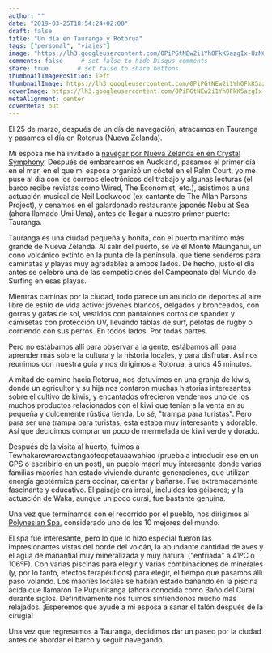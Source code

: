 ```yaml
---
author: ""
date: "2019-03-25T18:54:24+02:00"
draft: false
title: "Un día en Tauranga y Rotorua"
tags: ["personal", "viajes"]
image: "https://lh3.googleusercontent.com/0PiPGtNEw2i1YhOFkK5azgIx-UzN6H7nfmdK_0OcQ975vGCaG8blzkcpW3Ib_0fgGzAsDHU3L205LxAObau4JlkXKzVDUFmueRtvjgNo5-W4aGfjJFeOfvPBHCRKoVsUxCGPrGi-hkE=w2400"
comments: false     # set false to hide Disqus comments
share: true        # set false to share buttons
thumbnailImagePosition: left
thumbnailImage: https://lh3.googleusercontent.com/0PiPGtNEw2i1YhOFkK5azgIx-UzN6H7nfmdK_0OcQ975vGCaG8blzkcpW3Ib_0fgGzAsDHU3L205LxAObau4JlkXKzVDUFmueRtvjgNo5-W4aGfjJFeOfvPBHCRKoVsUxCGPrGi-hkE=w2400
coverImage: https://lh3.googleusercontent.com/0PiPGtNEw2i1YhOFkK5azgIx-UzN6H7nfmdK_0OcQ975vGCaG8blzkcpW3Ib_0fgGzAsDHU3L205LxAObau4JlkXKzVDUFmueRtvjgNo5-W4aGfjJFeOfvPBHCRKoVsUxCGPrGi-hkE=w2400
metaAlignment: center
coverMeta: out
---
```


El 25 de marzo, después de un día de navegación, atracamos en Tauranga y pasamos el día en Rotorua (Nueva Zelanda).

<!--more-->

Mi esposa me ha invitado a [navegar por Nueva Zelanda en en Crystal Symphony](https://www.crystalcruises.com/voyage/details/Auckland-to-Sydney-ocs190323-16). Después de embarcarnos en Auckland, pasamos el primer día en el mar, en el que mi esposa organizó un cóctel en el Palm Court, yo me puse al día con los correos electrónicos del trabajo y algunas lecturas (el barco recibe revistas como Wired, The Economist, etc.), asistimos a una actuación musical de Neil Lockwood (ex cantante de The Allan Parsons Project), y cenamos en el galardonado restaurante japonés Nobu at Sea (ahora llamado Umi Uma), antes de llegar a nuestro primer puerto: Tauranga.

Tauranga es una ciudad pequeña y bonita, con el puerto marítimo más grande de Nueva Zelanda. Al salir del puerto, se ve el Monte Maunganui, un cono volcánico extinto en la punta de la península, que tiene senderos para caminatas y playas muy agradables a ambos lados. De hecho, justo el día antes se celebró una de las competiciones del Campeonato del Mundo de Surfing en esas playas.

Mientras caminas por la ciudad, todo parece un anuncio de deportes al aire libre de estilo de vida activo: jóvenes blancos, delgados y bronceados, con gorras y gafas de sol, vestidos con pantalones cortos de spandex y camisetas con protección UV, llevando tablas de surf, pelotas de rugby o corriendo con sus perros. En todos lados. Por todas partes.

Pero no estábamos allí para observar a la gente, estábamos allí para aprender más sobre la cultura y la historia locales, y para disfrutar. Así nos reunimos con nuestra guía y nos dirigimos a Rotorua, a unos 45 minutos.

A mitad de camino hacia Rotorua, nos detuvimos en una granja de kiwis, donde un agricultor y su hija nos contaron muchas historias interesantes sobre el cultivo de kiwis, y encantados ofrecieron vendernos uno de los muchos productos relacionados con el kiwi que tenían a la venta en su pequeña y dulcemente rústica tienda. Lo sé, "trampa para turistas". Pero para ser una trampa para turistas, esta estaba muy interesante y adorable. Así que decidimos comprar un poco de mermelada de kiwi verde y dorado.

Después de la visita al huerto, fuimos a Tewhakarewarewatangaoteopetauaawahiao (prueba a introducir eso en un GPS o escribirlo en un post), un pueblo maorí muy interesante donde varias familias maoríes han estado viviendo durante generaciones, que utilizan energía geotérmica para cocinar, calentar y bañarse. Fue extremadamente fascinante y educativo. El paisaje era irreal, incluidos los géiseres; y la actuación de Waka, aunque un poco cursi, fue bastante genuina.

Una vez que terminamos con el recorrido por el pueblo, nos dirigimos al [Polynesian Spa](https://www.polynesianspa.co.nz), considerado uno de los 10 mejores del mundo.

El spa fue interesante, pero lo que lo hizo especial fueron las impresionantes vistas del borde del volcán, la abundante cantidad de aves y el agua de manantial muy mineralizada y muy natural ("enfriada" a 41ºC o 106ºF). Con varias piscinas para elegir y varias combinaciones de minerales (y, por lo tanto, efectos terapéuticos) para elegir, el tiempo que pasamos allí pasó volando. Los maoríes locales se habían estado bañando en la piscina ácida que llamaron Te Pupunitanga (ahora conocida como Baño del Cura) durante siglos. Definitivamente nos fuimos sintiéndonos mucho más relajados. ¡Esperemos que ayude a mi esposa a sanar el talón después de la cirugía!

Una vez que regresamos a Tauranga, decidimos dar un paseo por la ciudad antes de abordar el barco y seguir navegando.

<script src="https://cdn.jsdelivr.net/npm/publicalbum@latest/dist/pa-embed-player.min.js" async></script>
<div class="pa-embed-player" style="width:100%; height:480px; display:none;"
  data-link="https://photos.app.goo.gl/hUdb3RwKoYvANmHN8"
  data-title="154 new photos by Jorge Cortell">
  <img data-src="https://lh3.googleusercontent.com/WD6AwnKxjq90myAxV4J2tvQkTSsO5bL0QCc9IAhVAJUz6mkiE_s5dQocYRMUM55w6NhZ5kMpH8SRQebkhbYKRkcsQVdhEg-KAM-l6ifRI3LI4PPpNba8DcU24Gf3pD7OqPsEYljHZnE=w1920-h1080" src="" alt="" />
  <img data-src="https://lh3.googleusercontent.com/dvY6lRe_LLDNlpEGN1UwLBZXkDQgg_B4QwVmDz0RUNcS4xRlHGj71LOO43MF8I56FmZTdELhvYQglxH9uyUcbN9NpoYaACAsu1w_-rKUVUX90ErlttyBY6TBTF_cLRyaIEzMsTtTBCM=w1920-h1080" src="" alt="" />
  <img data-src="https://lh3.googleusercontent.com/xWuOEVIsKuCxdf6p5YxUsPaatwAaCrlociyfa4OocHOtVw_6akvVdtvdFSpkigRpyNFqdEApujrmfEL4fkWjgwDHLlZuXk2Ca34X1gPwSo-CdnlknRD85NS2e8Z2mScYVFi1jMI_Azk=w1920-h1080" src="" alt="" />
  <img data-src="https://lh3.googleusercontent.com/f2QysnXeRYpXJ9rN-pcSLMfBpj0Cbrosvb_pRkXNc-VX6tD_KRMWvC9F0UKrlWtqty4vct702yPWG6mYeICRuFn4K8qRNSWFAE-Y_d__60suGgX_8adlCuN5qyf1VjGcFmakBuJbYsI=w1920-h1080" src="" alt="" />
  <img data-src="https://lh3.googleusercontent.com/834ONmhjZFORdICkiCEBn5HtvkRv5liMLMPDxu6y-7ivvFXUicYMQxTdE2zMP8bvL-m8Se-zdT5dzVnV2CbAizUpgoo1SPnsO-b44eMPIFDhPtD2But_BIit7kibca1dpr9zaOIrfms=w1920-h1080" src="" alt="" />
  <img data-src="https://lh3.googleusercontent.com/JmvJsgmW_4H8b6cF4dgscidgn7O2lj3pOt12cmwqSNMNdc-fhRLpcJjrjXyuD4OZSDAPRX3-FtJyCfE_VjvUtKQ7xM55tf7bvdnhKzPqozAM4MQmwy7x-7tWnYW7zn8_-Dhhj97Fl-8=w1920-h1080" src="" alt="" />
  <img data-src="https://lh3.googleusercontent.com/FRCucPD_HR97kVepx9tHbOmPeg29haZJT8HDgWLAlXyNW52_aKqy60Ywz9WDMwsLvcX4LKJ9p3TdC8_ztjXT1otVMyG1thts0kQHdyPiHlN5GcEWadX9VEsOo1gq-G-uNHwpAYaDbKc=w1920-h1080" src="" alt="" />
  <img data-src="https://lh3.googleusercontent.com/_WueE5y2rKyIj1nawNrFt3NjbJ5HZZ_3NBVX7LmY2B2fi_maOePzgKPstcvsfhqmmcur46UFec_p4eoAgvPw0IdXe4O3H3axSZJIkeE6ShEwpxqbIev3idRpp5qvnjJNthyf2KxvK3o=w1920-h1080" src="" alt="" />
  <img data-src="https://lh3.googleusercontent.com/boQTAa9Sbe6acHpUpOsmzUFd5tpKQUUOJNVIs50RNJjpF95FSQ2iPrUBUBSHFp1R7FiD8lLj4Lhz4WaVij7wd1d2s6_y9STAP5WRcMjL9VGHybTmVIcwfossY61oQexC69Rb4WZgXxQ=w1920-h1080" src="" alt="" />
  <img data-src="https://lh3.googleusercontent.com/Ly5rv1RF9HNRH_ni2F7xLsv70dUEAkZUnmKmtq2-xEMGXIjZ7VOyG0IrlUZBWIjCleAMfdKAJnL5kWz3ItziVyroMut0OV-8g1oska82MV0gFZb6sm2bOA_aCQ8K_BHFb4msBd7rXl8=w1920-h1080" src="" alt="" />
  <img data-src="https://lh3.googleusercontent.com/QqdYiyr-2hb2S8vFSikGjJS4CSmgyHnO_34kZ997KLZWb7IIxbBycHdvxPjyEMg9exxSexbuqQV9NJ0aEQLoxtzjlF2X6u3e6keZIKnAJKEY9byFWQnxzXNa_U-3EuMWVfOkhsGxzXw=w1920-h1080" src="" alt="" />
  <img data-src="https://lh3.googleusercontent.com/2dBJJwj98TT45mgbBlCuyrmtbz8QE8YM_CmVO7Q0uoGkq4YR4Dja6r9O-yNKhY4DbZ2csFpgg5nuk11hLhpm8PFE8HYK4tGok6ZYr9JQh8iZvw_YzGXYTJutUf-Fm60rK6ZrNagIoFY=w1920-h1080" src="" alt="" />
  <img data-src="https://lh3.googleusercontent.com/fJUnD4zwE-XIrKoIxR1M9-OQoVcMipAaHduewvyxTxQZES9nvspjEnbjuYvwjBe_UEemgFv5Wtn6soS04yre3aJuzxZ4eEYg9xKkUV5HEoWgCKL5oIVsEuqBmbfRwZWLEUe7dD2KHcY=w1920-h1080" src="" alt="" />
  <img data-src="https://lh3.googleusercontent.com/alheHOGVNCBTpd1uhDAcYkUprj-0ZpjFqJsnvQGBUtqzz0POa-ZFMVQozy51uyXzF4JKPOnw8nzDdOWjFBTUPshAMZZapstQEiE9qJ6dw3C0rrScjnzuoDCFIAtzBB4q4kr7taXbtqQ=w1920-h1080" src="" alt="" />
  <img data-src="https://lh3.googleusercontent.com/q9lWHHwkzTmpdQ6TzAtKMVYEncxUvPAVD5DTfQeakqazaENHsO-6gt6uzSdHlFDp7cOJIg15xG2Xnsl_YMoHiF_bFJ9karLzIqpK5xK_xUVt9ccheAKd6XcSAOVgwPCFH9eFxjazLss=w1920-h1080" src="" alt="" />
  <img data-src="https://lh3.googleusercontent.com/kCW-OO_7NFSXhCUfFNWO3Cadzy0a4WCMNS4KZFf_5j4ikw83GQCRH1TEy3JZMggxtEj8oFc2ya--gQxFv91QIlalHjDbnoX1AMJ-ZP0mr0ICZSaaXbX7yA0im9SHJ6ZCeONEYL0ZRmo=w1920-h1080" src="" alt="" />
  <img data-src="https://lh3.googleusercontent.com/8K1ftsIZwzuW3BB86nwo6Mewu3gKx8Hqh4jonJSmwJ3j7SZl3exlBIGEqbgHf4UIB6ukQv2NlIJ13C2aRNGOYezUt0Yu5mBNdJLAobQmsNPiaxEt05lwHoKmis_pA-V6T3fjJ7G9zgY=w1920-h1080" src="" alt="" />
  <img data-src="https://lh3.googleusercontent.com/ZK2iozExkjXzNOTbELf6Zhw514ahbNsI9JVLhvoucin1fcfymIuKDRRzmviDwect96yJSFZvNFfLei25_vSTWY8RZ1V4AqdwFnH74Qoo-PxtM1Ul3g77qtw4KGn3m6hC0wsNNScNQOs=w1920-h1080" src="" alt="" />
  <img data-src="https://lh3.googleusercontent.com/mcylbby2ua4AjTCvBTGJ-p_3iuP-WWTMVWulzUMmW8JWUlc5S1GhwZH74sdF1066DPlk2Xi67DI0LyZKbxq0Tb2SD9Xxv9Px20JsiibqKIOAGHI9RDQbxsOR2WRirT99R-eEPEoELe0=w1920-h1080" src="" alt="" />
  <img data-src="https://lh3.googleusercontent.com/KHITYvgjQp6pEBdj8Kfu0Pkm-DoEnaAxqvYlL7Izgz-4aNS65LZ4j24cFSrYmn5urfcx1lQG474nTcrmcp2P0qU83rn3x-kIkXDmYIunJVmHs4mGo3tby3T2gZQyIUyVngS96ouApIE=w1920-h1080" src="" alt="" />
  <img data-src="https://lh3.googleusercontent.com/Js6kZwoubASpLiVRu2yayJFc6pO2ehF8GPqYFhCsv1bSi5O0szPaJfa7KLh-qPnRMG02v1Mj7O4dWAR6gxG3lG6mSn2RI4QaWJ7HaeBHqtLCIpFyPoXZvMTmTZpBhLSwbd1sVwcQGXo=w1920-h1080" src="" alt="" />
  <img data-src="https://lh3.googleusercontent.com/r6ypWjaElWxXu9j9lWqPNz0uRsyQl3L83o4H4OeN6lmnWSWcnXTpObVE0gfyT_23dAKqPvQYmUeYOzJDdtL5o8J-6HkO0L_1fPOOSYv0GR69teFqGJc7DnPgQBHyP9SfukSUOpk-f74=w1920-h1080" src="" alt="" />
  <img data-src="https://lh3.googleusercontent.com/Y_581iysN7IUuvq8umMGKuEp75tqFZU5Sk59q-eNa-jlzPN1hRHQsV-KWMM8MNlxk8fyD0rXRDE4TxvKqknhxCYiRbfWxAXt55wD2HfDWcuqi2dNdRgkhudQZeFHpNK6wqQW0gTCAuA=w1920-h1080" src="" alt="" />
  <img data-src="https://lh3.googleusercontent.com/GZlc5gb41EIlaXT662_pHhsKu1FWCg1vRKb4HU2G7IPlSG2dh9Xyw7hRvcEJwPXOuPTrutvpigh00WX6DUl-lDvYw9xJg2R2hgQyLb_IGs_htUiQ7dTAc30vd9y2TkK5scIpKhvXxWs=w1920-h1080" src="" alt="" />
  <img data-src="https://lh3.googleusercontent.com/TbmfDrsy0HodUS6qCFqySp9IB9TnPd_bN8i7SGHVhnfY4f33PXNh63rYthx6gr7IOWCtR96qr4aJzHFDcR1mWKe7EU_4Pj2Vc-k3SzBy38KJWaRnvUa6qBJjfbn5v6nkFWudyEakt5U=w1920-h1080" src="" alt="" />
  <img data-src="https://lh3.googleusercontent.com/N70qVt_h6gyIgBO8uIYu7RfzfNCJDgl1A0xh1FNPvP4ApGC6-vCyK3j5ctbaqiqIA4N5wRS-q7WYJFBKiHIynoGI5mBM48VQ4xNGzqumnRuZjDW3yTFMR5LrHplw1baUULnm89rXSVs=w1920-h1080" src="" alt="" />
  <img data-src="https://lh3.googleusercontent.com/N5-su-6zyUsUrMKXJ9FHw0Eaosiz7vxPUcKzi4zWUNSZVBVPPeyLZjn4b55hrbyiKYRH0ecdKwQ4bzrFlv2_uJ6ho_CIIcAFOsFPPFLLDK2JHRcUJYDBmvaeh78z01wJ89xKceTb5WM=w1920-h1080" src="" alt="" />
  <img data-src="https://lh3.googleusercontent.com/iohkfOOLhSyvKMcc0sd1ErEgPs1-5RC0AJ2QN4CyW9esdkGaphSOQzP9E7Td2zVAI2USMEQm1GYsehEGXUX1QCmOHdCZ0uNxLYJvsdD6vbXPeja32kZ0QbaPLfntmbISGjatL6n9EyU=w1920-h1080" src="" alt="" />
  <img data-src="https://lh3.googleusercontent.com/0Hqb-9Eq7PTGhXPzZ8KXAn9pUQzOMoQvuV8R-THDAV4GcjVzJwqVFogksrR3G9ctN6J0glMAiGi24-GncJi4s6jr_LNxYuggJM5zDCN-0sNf17lZL6TzTFdNySeTVeaoMjFpYOko60Y=w1920-h1080" src="" alt="" />
  <img data-src="https://lh3.googleusercontent.com/B3j7qxPOfw-rQFTyAi8P1-5l9oUBCkdSPCaQLuOSEnlK4XbGDk7eDxtFrzJTM6BMhxboj2zPr2_AubHqz0_dBvyVNoOPNaJ48TrCy9FLSiqCarzV2d-xZkOuegNEMldGhGbcq7FtIHg=w1920-h1080" src="" alt="" />
  <img data-src="https://lh3.googleusercontent.com/HJFfKrkV-LW2eA_bnuKnNKB0hJDh1JHjmbu8tWIBWjh7SLwx9dGbcaXNwORtWY2T9RIOknrxs-G32iWUbxpW7DpkFTAV81E74R7vj4gMywD9KBG1Ao_I8f_mxHVdSS8pEJ_81uWRJ1Y=w1920-h1080" src="" alt="" />
  <img data-src="https://lh3.googleusercontent.com/_btb0h5Is7h6AyBrHC9EyPn7rVATT0EHTzALEIoxoFQBPPcOGfaZz4H9EsbvSNV-C0MEyBNIqxYHGxtoTCg7lMJETRQK2iqwiIsLJ5PL5NVdpGLe0yqLUZ4zVpjBsyFyu9SS9EskyL8=w1920-h1080" src="" alt="" />
  <img data-src="https://lh3.googleusercontent.com/zBvJ45EVjgOGfcUxMt5dxQVRFFENLhSKxJ3GQqtowU37DCEsjVTZ8Ha6fkRDKnDtLyPgye6zVMog2OmNdLKBTcAvqJM2Se4_QirmxwZBAnLL-2tJgjTl5bfrv0D8MQ5OZ9krUFLgBr4=w1920-h1080" src="" alt="" />
  <img data-src="https://lh3.googleusercontent.com/KOo0Yv84WBkKf_imV3Gr7a5PVR3PSZdhfE4kA3PvKdGnP7C3-bZ1hQHyI9gGihlVRRoL8XEb03xCi0QN4ah5Sisskczy5Dk0N732OXm1r2dDVIoEafKfEbeBMsK_6LRCpOWAfGmpQlI=w1920-h1080" src="" alt="" />
  <img data-src="https://lh3.googleusercontent.com/wh1THlQ9UL2_hYk7fN2H4QQUHHhxrEa_HLkHqasEU8Sg_96p9oarUwbBF3ZwSth7H18MzC88FCF-_eRxjDVlBkhLxlcufeXTRUJkyPaGM72DTazaEvBs7E2HfMUMnpTibkDkDmcabws=w1920-h1080" src="" alt="" />
  <img data-src="https://lh3.googleusercontent.com/eHlxhm4MLyVLDoYprFeRDofd4bu1pZp35b4-aYrJxwTfndmmfGrG9jn0Wf2--mLQA-dSHo_Cl7gmDMIYUUUnDtXXOiPR3xDjXZovVh7CqtCdajKXDYCCN9ceTEYBIhS4PqwI34VSt8w=w1920-h1080" src="" alt="" />
  <img data-src="https://lh3.googleusercontent.com/wvgfh7IJ9JUHuxlMvlbyN-fnx05IylYRc6dpk-OBhNtDjTS3UNkm0RM_hogTfWLjeXk4sNKHTFDAiVT1wnHsr-yQIziA2CJhg0GiUhtEEGSPho8Dd_j2Le5FSmlErkQdkfgRPvP8AGU=w1920-h1080" src="" alt="" />
  <img data-src="https://lh3.googleusercontent.com/SMxBo0xxhUxtf_H-vKQUV4lth6BGwLW3KW08bjw39ADIksIvBZp3V8Ki1Jrni_Nk6D2ayMUChBijPwc70VpCSJJ1Hd4oKP8P34JyezuZaj7Vl6GXUZgQkmUIVCIu2OMI9cAx5C-AFL8=w1920-h1080" src="" alt="" />
  <img data-src="https://lh3.googleusercontent.com/pT8dEVj__553cvfm7b1RFa_CzgQfdgBdunAvZu1oPCYqDYt5GxVBIkmiH9XPxjWN-Nf7zVQVeRWkCgAtaQU5B_CtdzOo00vfPOQcAnelPTTQtZY2-sL0AaA-gBWehfOe6cqU8OL6Zcc=w1920-h1080" src="" alt="" />
  <img data-src="https://lh3.googleusercontent.com/bL_nXhs2v6jWx5d7mMGSy9VOHoT4t9xk-YikO3_sPoyrZ8qH8p9uBjm2FxdsBUp_HR_6do18mYsdPC-psH_WTEly7agubbNRUkdtejaTND5IslW-5Qrsm2k6H3krre4t76XMDBLbDGs=w1920-h1080" src="" alt="" />
  <img data-src="https://lh3.googleusercontent.com/hmqWFXYipzKLhrYYNRNOk-vjhTKbG0GSQ-ZhWGyJv6xMi5KeR7JwFAfogxZl4Wz0-OzrgIIITuLBkIeflk4lzcpuVQsa8GoN1V5aex6n2u4WDawFQN5ka91SScgeY7EOTIwCCpZeQwo=w1920-h1080" src="" alt="" />
  <img data-src="https://lh3.googleusercontent.com/IQtFHgl9FQISF3HxU2h73r12efKJEj-n0SQfEHLX10SinFhpJqX2iiqUrxNSY_QDe_o0MvB4CZutjPXrldX--FxX5buAQOU68VvSPrHrByxZ7lEKKfRpWO_vVFBjYKi6XkuEdIx5Po0=w1920-h1080" src="" alt="" />
  <img data-src="https://lh3.googleusercontent.com/yZjiBktNFvhiJ_JGhsqzTuTQEnovgKhH9PxPBRgCwSkjHSbM2w-iDsHjS8X2_QPx7K9YvpE1J5ggp_NRo18puDMPMgof_vKIEPJdU3ZjKxakoLdfkYq3p0ZPuy01rA8t5r-zykVUHbQ=w1920-h1080" src="" alt="" />
  <img data-src="https://lh3.googleusercontent.com/LedC47r4sqxHrdgYAEwi1IP2WhRq2nSeR9sdxAj9NXZGlVQRqfroNM_MlvES11N7LyxjLVE4VhNnKlHrLWqXsko2nWpNwP75Y-8pAu-pqbALijKX4_6AiG88P-VVQhcD9jx4F6CgoAY=w1920-h1080" src="" alt="" />
  <img data-src="https://lh3.googleusercontent.com/6tBH4-Rkum6KXefdlFLAGO4xiUxN_m4XMb2bH4pZKzFybpE75KM2HQc_eA4N0rckaCdyAOOte95FP-PjFHL1ceqRIcCk-JPtU9zI5rSu-vROsCv4ECEAy2-fjaaa2EzaP57ihnkOJkI=w1920-h1080" src="" alt="" />
  <img data-src="https://lh3.googleusercontent.com/XH9qJyIuFccZpggYPcYAqr_VHCbFVhfB7K1fDE-INy-xhDaNObHGmqe1Oy3p3Hgl8qJRpZ7jfSNYYQNk1uNf5-COs6mqQbBoOtucj2xlgOa4Dm09qPlvUOGj179HYSt5OBcBIdhY8PQ=w1920-h1080" src="" alt="" />
  <img data-src="https://lh3.googleusercontent.com/NylRACz38zQNI_t3pHmStGaazEyCR0ehbqrA8H0irOn5FmkITx07IwQsr87JRl3qNZslk92Yg7OYRx1_xxfVsP_ynnMXs5rBFXD3Xn4wLmxX2Q29rEojObLrmiGLelYyrfQfGakdIoI=w1920-h1080" src="" alt="" />
  <img data-src="https://lh3.googleusercontent.com/AYe_YOhVjneJoUdt2kWKgpBZ6rELW8S6u29Q7yvbeFy-vMGt-Tva_TN3tqY11wpNu50q_wIPJREaXbsX1FLLCYT7bv8q2tyHScHHHW_xOZPU4eb4NW0jVozl8IXvEBuwKkhem2FdM4k=w1920-h1080" src="" alt="" />
  <img data-src="https://lh3.googleusercontent.com/NyHPEf4MyJE34Fl6Dr_v8e2qMu6lvhASg55e8xliJ8qGfoAUY6dKdljTQb9ST8faUWTwsw0WOSIfxO0-YEHcnxhs-hMalqOJYheDa5GtK8mVnoo4PhSQ1W63cbnHAIUMb0vB1VPTGOY=w1920-h1080" src="" alt="" />
  <img data-src="https://lh3.googleusercontent.com/1e1HpQVisnzM_0CubTwW_FYVUFV5j7h_Z9R_G4IIDf7VFm94yLl0vE3anr0KTfIs2PVKW0FIeqYyIigryQrqUll35R78mZKI_BEJ3rzMK2QCWxCGpLXHQOflRjsUiksU2f7MMfu9PZs=w1920-h1080" src="" alt="" />
  <img data-src="https://lh3.googleusercontent.com/a-ORw7lI2ilbg-ws_6AReQ71pGNHuKbxlUHBbrOKuToxkYOS-fBP6l7kBiEBjmK2TyGV97ol5MqBWKRD_lGiTTyTUYPjTOtB1saaF3BVTwQPZaNW64mPOCTPccWethXZ2qbYW-eUW8E=w1920-h1080" src="" alt="" />
  <img data-src="https://lh3.googleusercontent.com/D9E4MBQ-pbcKAI6HGRqE0IA61WM5Wxupi-xR4IOnzfdshY5v9fHXAi-0NxNTGi2S7L_sL1ayuVBkSC8kvHpXL9-wJAwP68UbR6yLwwFpxtwuPwRpVdqKkWuncA6mVKAM88ssuUmFpto=w1920-h1080" src="" alt="" />
  <img data-src="https://lh3.googleusercontent.com/Q52GMrtz0ostEnpnEkxebsSXzB4ybb1Ynm5S4YA6r2KJyW6D7Nkdo04uuw3l8ufVyVXaDJQpaX6z_zX7hClfinxcu1rXK8XYToACVfyWNiTy9QhkLxhs2RhKxAYSCK9iquEasuXsqUg=w1920-h1080" src="" alt="" />
  <img data-src="https://lh3.googleusercontent.com/s84mEOko8XgMKKj8JMV-5jUwAaJPuFSnvzlIvQ6XZJumGh0JivBFnumk0zBDApl8EDE70ZN54YmbvhJnl0D8PyFUTx6UhTuLwZruy9FUBKd_XE1Kyx19dTphjlprmyVpztFHw8IiTcQ=w1920-h1080" src="" alt="" />
  <img data-src="https://lh3.googleusercontent.com/kEvgVx3QKEXKnEZ3MkhvbWe8b7j1BJdK8SzTp9bZCF9ZfgxOhLuiPaRzPne0PzvnpCl9vl6XBYl2OCx7jRzLn2gxx1u4f8ifhzr1f4EY5iwE7LSI7HnleHwmmEnnR15hXsA3PqMdTaw=w1920-h1080" src="" alt="" />
  <img data-src="https://lh3.googleusercontent.com/9mMqIy_ljNkHup7QUQlqJSQxJgFcendHz0IQjkNGmYuDvpzsPfEJTuaMmYkTbYptM9wq1S2btAE5u3WGletXiPX7W_J-fToKVMRuhlq8ZHqNMLA0Yz_k7f7J0LbQazHoNE7cZ9V00y0=w1920-h1080" src="" alt="" />
  <img data-src="https://lh3.googleusercontent.com/NszSm6rKm4rJ5fZtPgmpiiqYAbu3DylYAB-c8fhFWYOliq-Dq31AQJbXQZU12wsLxpRAi8vQzwSSC6SFVvkGq-W1rpPx3A-muCStTnOUQ9GVT2aVo1cSxO21tfu9Lfk0-67YT5ax4x8=w1920-h1080" src="" alt="" />
  <img data-src="https://lh3.googleusercontent.com/sH0ryxGbJpNNAdqB908ZLFg_ycEoY7SRUOPoh3ab_nnfhTBAHqXn4vheTWDk5PXnBN-4QZ2Y8KpQ7o-rJe276KovoUJ5sqPqczk0BV0CX8at2dbYwKnDNsB8R4POvmxB_KdHEG_qVvc=w1920-h1080" src="" alt="" />
  <img data-src="https://lh3.googleusercontent.com/IlGbXXSEvtYFh6YeMZ5pCcq3kbBZNHi8LcHwv6r32AX7jp-qLSIy9HgKln9ntvfpPGhg6-hRhsn8io_v6zsLkbotfIxoBvygg_JYcEEoLTswresJ9GyzYcXHUa3qhJNYJoglbm2-vL4=w1920-h1080" src="" alt="" />
  <img data-src="https://lh3.googleusercontent.com/vIky2CQ20NN52QFRrr_L7kHe4o-pDC6hQnIA1qXLp8k9VNgMZP3J6jWiA-SblG-7O3u4_ar1NW3R0gErgrbP7Rb0seKPw-AHw0SIqwNcy5b6JdT6lBcO8okDk6-ZLjenIy6yvmPXQlQ=w1920-h1080" src="" alt="" />
  <img data-src="https://lh3.googleusercontent.com/ZHqULGcGbTtUtoQfZ8jSnbTvespK0PX_9pW9twzGsZPPNFTNdpmuKnvOdtuIKV4VJn00CXlyQ8XUXWg8-teK0IzSq7QK2eb9-nM1sJjMGpvROQMN7UCAj8IgCanrQ1ePM8lb0lYviYU=w1920-h1080" src="" alt="" />
  <img data-src="https://lh3.googleusercontent.com/DRIquzjio0fmgX9rCBf05P7cIMRbAZFA6dT-GA0scXcbZHr2cLWHslOwpILNM4StyPofs3igPRWGf5SzvtoZJPYloEgN3QEWSITorIB0WjPw28GxM7Mjt9IH2ScsSXmjqRZKytFs8WY=w1920-h1080" src="" alt="" />
  <img data-src="https://lh3.googleusercontent.com/xteo2VA94X3DFq-tqiFEV8bUTLNR5Vxzw5grzUmQKGphjsNki5DhV3xR1eo-SRWAcrYWjv6Pe8Vu6J6D19uMnTYxNuHQye2H0XpQv8xH2yeWsvu28MzwbIz1dYMkwnk6jJ67lysp20s=w1920-h1080" src="" alt="" />
  <img data-src="https://lh3.googleusercontent.com/LMbNKvHAxLqeSvjz6-TL3mCVHlDdiu_XM64LdIeWLO9R68Le0sjJzWeIl5wukF9KuJvwny5hitHSFfJQq-srfDFdLUGlJAzmZBHWWE8zHSFW4nj4U1lwas6HGRBYu-pNdTzpxNMDThg=w1920-h1080" src="" alt="" />
  <img data-src="https://lh3.googleusercontent.com/bDdy1uc7w3TnT_t2508QzOdda4uLJITydUHDlK6s4RpnytkdS4Vr4H0G7kqZoxzzJBtJEHOT3Hee4fRwYGM_CAlH5DI0-Y9vAp-FwMkNQHzZHTDoQNpzZxRwwb0ai0oW5tLobJcfUHE=w1920-h1080" src="" alt="" />
  <img data-src="https://lh3.googleusercontent.com/kMNwyrpe_wWtBITfEtx24KxY-cuTBqfQ0Y_WknxUvZ7ioBUHK6a7h9zEhuEy-NA079-67qlk1bpUl7pPT9TjFesC8dhnyPqPK9WjPapOkSm93u6xX4m2r58Vr3CTKCq7zpC64s7YQBw=w1920-h1080" src="" alt="" />
  <img data-src="https://lh3.googleusercontent.com/MSC8kFg99dURa1CTMQGdbsY6gWk5UTXfHeEy4OrVaHGCQNmrKyVuWYUMsnp9_sHnLRppSLuSEKn3cKhCDIjGDedp9Cw4XD3qJbV6px8m_3QwKbp7hSabP9R6V1e1O-47OwjGfm5_gWs=w1920-h1080" src="" alt="" />
  <img data-src="https://lh3.googleusercontent.com/zuKHwBiX6N27y5GsZk1bPo9b4aab5k9f_4sMasui43DwHs_8S1s-sCzY9Dq1LGKWtiNCKcGzqp5i9YN1IxLWslfG_mWPjZG8JEVldYgJCVLchxj1BaJpiPi2MMMs7whHylP6ZmPXQm8=w1920-h1080" src="" alt="" />
  <img data-src="https://lh3.googleusercontent.com/vhiornKQCNlBa2uEBx5FaQcJAU5UlzrjnvAcpGPk49JlQGRmHuP2XRKZoDL1lNmlQ_JuuCIu4tQ2rpFAEJaSTrf8R3zrT-cF1NGJb5g3MHXLdWRiT1VWgrVDAoQmBdWJJT2pfdmLHJM=w1920-h1080" src="" alt="" />
  <img data-src="https://lh3.googleusercontent.com/XoWIpTFRmGsdFy5dCi2u0hEh1kEhAh0tGQ36jzuVYTw6GgBnsAeKHrF86ouOruKqRvqt8zNo2Qk1mNDMGYQuVaplQWXf5qf9QuiWTTAhOnZAk8CeCJP1t8CoPjhT1tYh9AllE4XioyU=w1920-h1080" src="" alt="" />
  <img data-src="https://lh3.googleusercontent.com/TlzgLY_T79rUUszCH9Z06X6prncLOe7LJXsCPwXwX8tyzD3M1lPRWnkXgovUpQlUJzXaEnKvN8yvUcMQPINMXiuRKVtgxDh1T1q2qm7izPSF2HuXhcV7asvx1OgThnj_dIKEcibnStM=w1920-h1080" src="" alt="" />
  <img data-src="https://lh3.googleusercontent.com/xq9HkoPMNVN9iCVFHfPsZZOr7JFVztH0m1nOg2b3_GfDjg6i8Q2ObPbjsWxij-A8PqAKzogdAfVQoM2XyCPCdFSiCjTDMwF86_R4eoiwCPj7jYn0UWkBUJmJv3nkhurnTWmyc7tOhzA=w1920-h1080" src="" alt="" />
  <img data-src="https://lh3.googleusercontent.com/P_AEE1cDPpOsD59EvlysP_TIYXAxd8fPD9dWKMMeAfu5b5oraXsyh35EQT8JmFh7ARG_w25as9cwxYXGUaY2hYCwbHFYbEcCkEDfHWSc86lp5huX_MmO-LucQYfS0Xs1AafnNWhZTjo=w1920-h1080" src="" alt="" />
  <img data-src="https://lh3.googleusercontent.com/0k5yCIir16BceLT-K1v2B8tHIZmH3GQ4qzb3vcmpRFlrHcHLre2V4eNPJlCdhA14-QgQSEoXz7i8A_kdbVzaXRvAsTyUT1DZzpvcRLnVB_o0Tx-91mSIT1iCNDepQwqQTBn9B5W_yhU=w1920-h1080" src="" alt="" />
  <img data-src="https://lh3.googleusercontent.com/piN5SGjIPZYMTR2G1UAXKBqyWEokHEOFPiyHnnVpmoFHVmWhWgvZlnFiJA2LGYNLVKHpg888a-YcafPL4oC-HXV3Jc7YIcxFvFt2j2CRzJXIiFAIF7S6TqWAawfCMCN1RsPZfTW1cL4=w1920-h1080" src="" alt="" />
  <img data-src="https://lh3.googleusercontent.com/76YE6eyo9euBS-IO_a3TXs_oWX2TVvwBigmjOuU1r4BPm0nR0wL6fVVB1pYAAQfasqUF4yLy-AOTruw07m6xUxaTz1vvuRyzW3KDl5vfgdIEwlXCpatt7R82ZgieHxdBsuyTSg_z7g8=w1920-h1080" src="" alt="" />
  <img data-src="https://lh3.googleusercontent.com/3y8pInCaKHFo2Gg01-5ieoYU52_Vw-fh9O2_a9fAm86ZI_BrptzcfH1ilj78VVTHwh57ERdIwpH3vjY2ndb3PB8ewGHGmsYDnI7ImKtimFTL1G6f-mjMdEPIjeCvx3MERUWnVNCo3CI=w1920-h1080" src="" alt="" />
  <img data-src="https://lh3.googleusercontent.com/5PIeUZBP_A6TQu3fWDNkccFy9nsWyZjMakE_CN0MArzy2IT5WSI2eIHzPrKWD0H3e_B873Uwi2pJzcr_U5H5iX7WIBQiPSOQNEiJKlBSuSEzLuCmTT3dhiKfeZln1rS8LqyBDjdCRmM=w1920-h1080" src="" alt="" />
  <img data-src="https://lh3.googleusercontent.com/D_0_fYltaeuRggb4vZ-R22SeHnW5-PYNwfhUCW0tQPCj13pRRSSkj7k51Yi5_ng_ptKT8W6j4hQJfLUzebgHDWXfcF6s-SWEUwaOHTOvCYhzLgQnn29AMEcDldjJE_jV1QMuBAJvLKU=w1920-h1080" src="" alt="" />
  <img data-src="https://lh3.googleusercontent.com/uKy1A51UzUWDHLAOV7CY78En0Q90tYCGK0A_Nf00ox3O5gvGqvRYVwaTSPrGEMN5VSmZtgNcO2QJrxDoNVisk2_Q_Xs0TDOUtsskZ9nC4NY23mwIOThvLszYxV5lq0bfnybfzJIfLt8=w1920-h1080" src="" alt="" />
  <img data-src="https://lh3.googleusercontent.com/N6vRi7cN63hgu_H3mnf2BveNelqLL1-Wb3-hGyzyMSqeNkcTmn-PoKu5n2rCKIYMRYeow3K6HB2MqibRjWK6F8Jhoc-ZTOCYMyB3p58ujDUu-fgzr-8yxr8i-o-bRZT9dARDIeg0_0s=w1920-h1080" src="" alt="" />
  <img data-src="https://lh3.googleusercontent.com/6V0QCOt9biPfEmCLF2qfVurvN0daEaDtzM3QTUuYQNaIvJdVAgFAjo55iO-cYIsTuRRRjRBitLGMKlsVsyi7kztekqmAyxr44WESM4PxOd1Q07dk5haCv9uxb3Ay74NTiSZcIDqsLo0=w1920-h1080" src="" alt="" />
  <img data-src="https://lh3.googleusercontent.com/A1Jw749RgC1q_qMRPOkPK45qXtelbTRbrRKlVWloAj6BFoXtGkyAqKLHTuxWsggBlPtGdStz2eVrrDIxAzoAjlmQ1V4pnzbgmm307BxsMtWabs-yeMvZUiYXOqHyNUurhZyPh-_FP4U=w1920-h1080" src="" alt="" />
  <img data-src="https://lh3.googleusercontent.com/BtyzBXW73WrL-6yKuPovAPDXwDrynkdfGsQWOotTtqiSIUfpLsieWEkYGvqMQ2FxudPRgBeEvtAP_G4TP4k70U9oZ87C1HZSMwM_LjKS-DFZIDDeTld6dOdaZVASRPGQkS36I22q1Ak=w1920-h1080" src="" alt="" />
  <img data-src="https://lh3.googleusercontent.com/2aNwOCVk6WlxgP6eGEp_THT9VWjbDsTa6O8g1FodukgrT-L3AVtJA9RAb8QMgLDMs19hkz5mTeoqd_zi3jhT2y7LKnETYP05AifMQ5c-wbN1oEJy4adPKEnfiitt1VXUnym3YRUWgXM=w1920-h1080" src="" alt="" />
  <img data-src="https://lh3.googleusercontent.com/5nhvpN3Rw-uFcFcVHElqNOVbzuaP2GSkp4tn1tKtJoCQ1MYsPKG286ll4Wqo_n5SJWj_d8jybGsHvDLbFFtMUK2gGPffp6EPkLd7Z0LS8YQ2qLHClUFMU99xh_-AltTD0N98R5y3jSs=w1920-h1080" src="" alt="" />
  <img data-src="https://lh3.googleusercontent.com/vroJbsUjcioZcKBTmzwLirai5iPlfplKtVFO5t4WZ1tF4TBe2p8hG32nXALqphDNHz4xidPwWCAkHnfoKlf1mCvZV4JleQW3DgKh7TtOEyAq4mV3Wdmc_7C8hW71bKeMc-3Z9AywKWc=w1920-h1080" src="" alt="" />
  <img data-src="https://lh3.googleusercontent.com/IMPEqkRkgaAuxnKLauPJyeN_Rfovg80CjdppvZo-WRxrfIKd0kebLwmMl3tl2bdA9bFlopoqbkHf7KGJtBbBKdn0SKnbQJxfoc9PO0gopAqa2GsRjm-7F6zKQ9vffZ8YenLnybiTTdU=w1920-h1080" src="" alt="" />
  <img data-src="https://lh3.googleusercontent.com/O3MTpWTsFBxtyHiSeuduhPtMYxG5JgeGkJEL_MW78i_srTNGvGhe9fMQ4MCZga6n2ueEUueYhzZwdGis0ZS89BABMiQ-MKJs0kP0wBphZQtq2jkelMyemi2tIdGubZWppiZeBOhhqSY=w1920-h1080" src="" alt="" />
  <img data-src="https://lh3.googleusercontent.com/PLES42eq5cC8bVXKV2jOyyw9mI1tPFox1KJJsWTbc6JPsDqLUeLPIgQx0Z3hwagoZJxtNujEcIZanj3Ueo66yTMIfeaeIZwzaJ72MirZUO-oWRZ3oNXxYcS6Lp5IOTaBvhXaWAkpDbA=w1920-h1080" src="" alt="" />
  <img data-src="https://lh3.googleusercontent.com/wRK5zfAPTNlwmmn_0r61mau6xzwud0bbpgwn4lWDl1QHVgwp9F4se2ivyJvVS3agayLX0kCBoYyYyRM9IetM7S12ZnZ2oQahuBO1cLc4JvQN2D1UpV1O20V1Fxd2Apn2aIqoRVZNIM4=w1920-h1080" src="" alt="" />
  <img data-src="https://lh3.googleusercontent.com/DWndQ0hLw5BmwROpzAdU6pfKeMgFDy5_g-JwBpyqV0s5x4gXOwfNSSsoHhHhsmMXgguk5BsH-d6t8JjEbfJOtirIcxYo0fVLFdKNR6mipUPJ7cfW4-Okj9jzdFj95sA9sZVOI-3zICE=w1920-h1080" src="" alt="" />
  <img data-src="https://lh3.googleusercontent.com/FwiniFhobOg3tWMfmMZ4lWzsgJG017d-ex4lvDyl_CluzbAvXs-rc5ZEWrq5w8iPusW8tnU91Bib6L9qtNPqvrZSkb6JKj0UQ0VVYNB0XkAsLQDZyxrJWl-4O_ZdSG1cBUU-Nf16zec=w1920-h1080" src="" alt="" />
  <img data-src="https://lh3.googleusercontent.com/TJq_jMpL9byX6hlMKoXOoTNqm8OR4yhGA4C2rqBmgIzn5esrEStOhysFXqKEMRuYV0QYpmjnbQCvhN3tnw7vqe3BUKi4liDxfLAizRLGUSfXV1gNN13kcOWT5IJ-a1O2cVfFBaDYM0Y=w1920-h1080" src="" alt="" />
  <img data-src="https://lh3.googleusercontent.com/C9wKQOdosYpxh0z8PjBzekrKddCcFlTDJPW1jWC0fV6B0vYS_gf4VpgkL7EZvYrxu3QiDJ_DavI5lUfR701vGwLCryriBC67Dd6EBnmwkzO7ETMnEtAa9B4_2jcsnI6Y7bIxvlJjEQc=w1920-h1080" src="" alt="" />
  <img data-src="https://lh3.googleusercontent.com/BBCBpM9JTtGvSo8PFvf445iJEm1DKp-0p9HdBZTmM0xZGtjJSb_2sEtYGf1G9FolwNQ2vW8B-KKHW94FIifWl1G3QK_aeLCzWSkUUIxpVjHEtvj-6aFtvejMXVgeLMhgE_ZXEaeDRSQ=w1920-h1080" src="" alt="" />
  <img data-src="https://lh3.googleusercontent.com/MTQzWLKYuJcuqAFuY6I2JrQf663mEDB4dK7uGhmnGQePs_6yigLUv2UdgA8VggJxJxMtX4DAPTk9XzdmgqZmRf-YAwFRnsZLsy424WMph3ew5hSVdI8ZDyZ3uG5HoGjt0U_7xgKRXJE=w1920-h1080" src="" alt="" />
  <img data-src="https://lh3.googleusercontent.com/WDGG-AbfE_XFtfkAfLh4w43QftRPfMHVBH6KF0L2gvcPCOj6qKg25l0BI-QKwe9vHnffgn3Fglc_XHAoH6If-RnNbI5SGShotr1mJRQMuWoIoOKl0_a8vLsITc0qAI75ytKYf6oIOe8=w1920-h1080" src="" alt="" />
  <img data-src="https://lh3.googleusercontent.com/g_Xz6UpdLub2sjI7acGVvGOdgeGJsYnBRNMIUpYqk8080BML-ssvaUPYN25_Iyj9OmklB81nZp8MIRhM1EmwFl4aPG5exRKv8x_rNgeSx2t1xVYgJ635kdGTvqK7lCfVMGNySiernDE=w1920-h1080" src="" alt="" />
  <img data-src="https://lh3.googleusercontent.com/F9KP5zOI_wa5m8suvqvoZSmrqoiRpRyRVns-F8N4WziGAGH0arA-zQqfOuKae6IG4fx3thNoPH1rMPkhO85cxbTWGh4OU-Dw_NgNDjPwtnVqj0mvzjjxvXyUVEyj3FBXrCdZae36U1k=w1920-h1080" src="" alt="" />
  <img data-src="https://lh3.googleusercontent.com/Nx2wOu3dsfKo0xL_tb50JasasjcXeoP9Sx0kL87Y4qjzWVpHmxvjeRRPolUkOTWoWbnPXRWs8-C_4aYEmJohJK8q6kaNZ0-bKZ5jUa0BOIKTCjxepM7yjDq1wdOlSg4K9rQLixIHpAA=w1920-h1080" src="" alt="" />
  <img data-src="https://lh3.googleusercontent.com/wi-f4Sy75UJTZhUo9pQhXEQlVab9NGRFbTYryxfXubAlRBjcNvz4PhmSGkjJ-q1960x2p2vkaE786C9DJPx0UAc-xYmMIO_D5z5apHdGALj_whx_eGT_23XvgylXFQ1slCTrh9_6rVY=w1920-h1080" src="" alt="" />
  <img data-src="https://lh3.googleusercontent.com/m8W0yTkoeUoaMqk_7-LLTKYKzYYG9PgLMd5rzQNPLPFcFjeXcPJdxE5RvvwC1P6vZTsj0YdDf6J03Ew9_2fJlWgpC0z1xfGz1k0VvyTdZoHSAZHM8TwPwAvJ5mxa__u5jMQhS8RKxWc=w1920-h1080" src="" alt="" />
  <img data-src="https://lh3.googleusercontent.com/plVIA2OTjsCyoDKLASttJgm66tkCGWM-JmTrhJTmhccwyfaIv9Ws2x1Fb1jIQc6m9R-07iw379Nk4f0KWdw74KMkK4t_-FeG_xyS-LxhgD7NgqYIwe44lz3u_NhIG_vMjWLWmm3yeKk=w1920-h1080" src="" alt="" />
  <img data-src="https://lh3.googleusercontent.com/gHX3NpePX9sA6uUZGN9DRtB46ljq6T0sXRWZQZWvM8eiwsGFx9fwbcOmeZIc6OpEX209ZAAIH0BUu8tZd6wXcO9PO7X2PVIY7IADAWrpXtOIgzATHAshbjPNHEzJbBrtXK3sMLP49I8=w1920-h1080" src="" alt="" />
  <img data-src="https://lh3.googleusercontent.com/CBTfyRssCyBEni6P6q0rrzJ1KunruWH9uciwVMnxykNdxc29tCC-7lHqYrBj3WLIl1asHPdlal_BSNws4JkwIA9CxJXoEZE-EMj4TQArLDjpPXWeFuN6azLXcOo4vM76lbmHauIjUQg=w1920-h1080" src="" alt="" />
  <img data-src="https://lh3.googleusercontent.com/_CwXFhzvJRqLvrrJye8oko17yowk42Rd0_QxnHxHOQiLK0XO0hK9LUI_zD_YiBvgErorKk-65diafYyBNnvd8QClSfbS-KxP1lPTPXxQ6lWL0JB-_o4lZW7Ogq-aNFRgBzYK2qhjr_g=w1920-h1080" src="" alt="" />
  <img data-src="https://lh3.googleusercontent.com/P85kOLOasAXJXzjyjXfCkFrojILPeDXBfhDlNXTpaHAdNHnNfLwrIIQo_2IDRBByPRKaEN7r_5gzRzRqpQl8xpUyc-q93Efa_qFnmSClsKYQfF7gdEQSr60SQv7_ey6KlHfjSQ4d82o=w1920-h1080" src="" alt="" />
  <img data-src="https://lh3.googleusercontent.com/Ny_8MkG6z309BAs6uxB-Vxrd7dpc8kH1DbYVO6TLTnFgNehYxZ_bMPFUY_D3XtCbI_8j1m3yf0EzCJ-onXj1POlcy84SU_lP-kOB8WISVbJCM9EM2iathr1VDKeKqO3nUUScZwIOiVo=w1920-h1080" src="" alt="" />
  <img data-src="https://lh3.googleusercontent.com/qRDnqLH1pqvSYCme8B6R9Zy3v6RkaR2PrZd98Mu29kuedaNxZVC1jyzME-Egl2lwbjQPnG6U_T2TJEYSkIF98yylID9IKJVdQ4WPqZh5OL7Z087iyjWMiDyhT5Lf8KqfkJhO2aagaKk=w1920-h1080" src="" alt="" />
  <img data-src="https://lh3.googleusercontent.com/AouWEa4Co1ql2ezdALNAubfdhMB1zMFB_IQP9kTloBUUoVeXZnqFn5WM3BnJ9tUjdviieAVwjqd4uL_yJ6DgaPOKOyxo8umFEtB7jJePTtFJc5ITg4yGV5bCk63yyPqC13kNzCgiNXY=w1920-h1080" src="" alt="" />
  <img data-src="https://lh3.googleusercontent.com/2S7uNSO0wai5BDYEfc2BBDa-edN3LupWmSimjs0Sm0JEMpZb5mbW-apRW8nuGeLVQt5B0xJySmdcUB_UgdtI7xOwseGvvmgDt2Bd4BFWiA5GDr1rIqDFitrMg0D2w2IrP7yI8_FFqvo=w1920-h1080" src="" alt="" />
  <img data-src="https://lh3.googleusercontent.com/DUiqRLakF-yED9AGNg_LZltaN1M1Jp-tk3EIOOZNKysEwOYeOTMQ0Rb-o-H0pakCxoyzw1bus6RJ05y9EE_DWWnYIdoW9XE-nCyVIR9AOYoxK3bie-fb-Rx7sympB6xpT4K0SkHqGms=w1920-h1080" src="" alt="" />
  <img data-src="https://lh3.googleusercontent.com/lN6KrdbrdUNYTQKrTelLeZoyedX0OcPhLqYZth98gV2jc6_kukJ7qHf6cplmqhrpeq6pT4UNZ5ueGMNXhXQtiSd9QDYmihMwluI0d0kEab9ce3oqcHpRDy6TgteIibgCccPA-h4o-fo=w1920-h1080" src="" alt="" />
  <img data-src="https://lh3.googleusercontent.com/kXWz8W5en4wsw8bx_lNv-3hVgUR_PdUN4Hcd6uFt3odSgKTJUSlj0SDtsdDm00d8coumyeHlMxOBGIsgAy9GOxUe0cE8Xm8yxf46EB1zUwIirALcyC4Rv9Yyo-QzZVm7l0ivcei0ato=w1920-h1080" src="" alt="" />
  <img data-src="https://lh3.googleusercontent.com/B-P2X2q7VdlaxP0WCuudrB1xmsEqbG5SznyZiA58j68ENvuoBxxvaGZMm-EB4q4NyC6G6jfJ-ysVI0sc3VL0QjdkpjvAoLq2AWqZgAHk-XgoNlGrhFbdqZRgx8m1inpCrH6EYNjqiTw=w1920-h1080" src="" alt="" />
  <img data-src="https://lh3.googleusercontent.com/teRTzCoRGY0_h_a5vxEwIYJpz_DKJb8kemNSmYzyNNwbuibpH6li02siSLJy5-Ck7_PINlv9jnXxGqeULJn05ygFuzQy_RRlGq1RLsahYbBzgjXhdYFbd1YwHSdjaOGDopNIdvUBcJ0=w1920-h1080" src="" alt="" />
  <img data-src="https://lh3.googleusercontent.com/zwRWl67H7ojkl6LBAOEBhyLOOeCD2tkFMd1Wlq6XQHqCMOJHY2ZH8GF9z8lKljasUZ44FqILpmdHEo0ep93nuP8baXlDJDk7hoI0MvFsNLjNSZ-K5oP1S0TWe3C76ZS_ebduFWQCs2k=w1920-h1080" src="" alt="" />
  <img data-src="https://lh3.googleusercontent.com/nO8Beu0t7k72PzeZnrWBmA8ZUew_BMf1cJ86w_1JaxQr2Xo5rpAJbc_pOaGjWO2TYEcaYOmq8K2KiWgJYHLeY4keT-Rv0G-r6DqIZVVYxfFD2vn-px563iZwQ3HtVODT5HDXD0LKb1M=w1920-h1080" src="" alt="" />
  <img data-src="https://lh3.googleusercontent.com/tzCD2Q9X_6UqNkVv8Y2zEikQAS6ebq4an8-laps5ylkakTPVVTjk5cHavYc8ADOlZEMzXnBBItH6szkVkJs_h5FUv4u1tmVodCbN0t3e1aAkmlr0yu-8nZueK6lkiyE5GAEZdhDcyHU=w1920-h1080" src="" alt="" />
  <img data-src="https://lh3.googleusercontent.com/G98ozLhIe3LpyNgWjLKRiYHEyvz-mNtKTKpjjxDWo0kvgNkX50HP_EtCsZ3cCykOcecbIxXiEH9g86Z-cBQz3OY6A6jseg3Ar_5TZknvYG7gqg76dAwEXtYB-F6NJ6JRvug1_5Pd4IY=w1920-h1080" src="" alt="" />
  <img data-src="https://lh3.googleusercontent.com/cgwoD-xpaxkTDx3nt0L9-XSuGNHHjRZ8AtV7tM4XuUGgTnLrjavCDLbJxPrN6yp2aKAn7BTEK46MI-xcZYazhvApEB7EdhGBMmc6EFc6cOPXLARhW-ydwmL6ks_UVwwZ-2GWEiSwWTc=w1920-h1080" src="" alt="" />
  <img data-src="https://lh3.googleusercontent.com/EcH_aMacCoDH4o9PPo0BhDhYwLU57un7818bjvBJ4NvpzUi8RThRPH11DN4UlgikkYG6pJDibJfE34ZK9amsuKxkBCwqYVgguo12ig7IvoHO03nZe5GHJIolUh3qbfwvfEC3lwuvC9g=w1920-h1080" src="" alt="" />
  <img data-src="https://lh3.googleusercontent.com/276RfWmNrQYVkku_rKyNDKB7kjcoRZsPUre1dHwkE4OLDepcEBKp6lhjrNm8xWrtJB7ralX70xyAcd_Z_QYIMpAVfXuubyKMFM6O-wMqQ_icPfTjmrHp7HEpEeFeSgjoQ_aMD3Ov284=w1920-h1080" src="" alt="" />
  <img data-src="https://lh3.googleusercontent.com/jS6mpR-uXsKc6dzJeQuTb7QIC_fuJWhW0aV1Oe3aUO2ycdoHnOevV92SISfDFoJuJAMLzUr56w9wnN_Gid2cgtTQsRNXynhfvqT6Q1WSMPl6eyFztjzsrpknhHu_h7MwJkgWYbPLFdA=w1920-h1080" src="" alt="" />
  <img data-src="https://lh3.googleusercontent.com/ydDCyOJh2XM-9piw_L9emdmN8Tb0hth9zcuPD8Sz9fW6jZnLXJRdsFGPutLx6OyIAhvqOQpNyW4MuCjXBdflZ9wp4q9GDGym2jxPw-UvGARYX21jMuK7TN69_A_xoQJcl8nhTfRSnYM=w1920-h1080" src="" alt="" />
  <img data-src="https://lh3.googleusercontent.com/--JhZyPkOPU2MRUV6J7ApA3Y2T8Bi4zL_Z2pYkhV87QsUytjcwaCxRGKYxw8L7y7zofPW4Pw7WBvk6jP-tgJZPK9BNsGwpdDBEh1AAPdo6OuQYtLquYYZDpqzYbVOWAIh07Jrws668k=w1920-h1080" src="" alt="" />
  <img data-src="https://lh3.googleusercontent.com/0Q2q_eQFwTNF0b6komwtTZe_Ih2c3-VfGjy5SSBYf0mXdKs2_A8eEDEzMbJmBFw1g1HqxfB6tLfWKaoTzVkJMhuZJ0J9kVc9Ca80igrjcwGjNInJG2h_PN8PVxXHXIF0UDzIXSXyW-8=w1920-h1080" src="" alt="" />
  <img data-src="https://lh3.googleusercontent.com/Kcd5G2u0pnJMEhWuuOmycPEbR8biotKQwAhTpcuvkmkZ6_a2iv7V6Q_09Kg-fvSD-LIr__QwZTwWUFVExjSsHjI1Z4vO-kwvdHxOVPqYIZwYdxStf4nlkfjcv0kmNq-ANivAYu65ELg=w1920-h1080" src="" alt="" />
  <img data-src="https://lh3.googleusercontent.com/V_KG2DjQtdiC_bT33z82nhVW2fIuRVClSp8a7pI3FnkfSWWmQEN-6rJqIRa7D0pM5wdk3xfew20HH2dg1oLZiFgfxHW5x9EjCrMJhsKy1fdHjfCUEMeHfPr6ZTkXK4xcrS0getdausE=w1920-h1080" src="" alt="" />
  <img data-src="https://lh3.googleusercontent.com/RgsXiL3nPmK93Qg2Qd287ns5izZF6QdegY6vHxdSCdprISVsoD7vWAkFpR9DQmN_wEGWnfAki4NGIxXHDVI4i0HjFUtUkrXIhtVhTMJmkRn74x31I_39l8myFuLOa4TJLzRm1OB4Wcs=w1920-h1080" src="" alt="" />
  <img data-src="https://lh3.googleusercontent.com/fEMsU_d_qilwnt0ixPYfr-yG3iYehX1UFo_rwVFa8W2kMcM-kBAIvxTQ3Jv3wdWn2X7uw9HJ2_D8TSPvQ1turk8DqBpXYzCk90a3F3e_GrGHuEg5c9VhLpXpp_MrBKAJs1vQpuXLocI=w1920-h1080" src="" alt="" />
  <img data-src="https://lh3.googleusercontent.com/f-83LkasuMjU9-RysWvS9kAPmJpBLJ09na6DYgi9OWTStiOzbBRgEQMwJDhIz9cWu0mdMJo5cfm5fDZJv32C72Xd9YpdCkpYHn5H6g431J5bb9j1TohaWLPEzpvRwAdVklY_TKsIRRw=w1920-h1080" src="" alt="" />
  <img data-src="https://lh3.googleusercontent.com/xPpPauczIjLXlgG2mEfWGGSvhEVsW0pDN8QXM2RMu4aFbrPDUvvdxDKnpFrT0XYPS165nuVEgWeAFBc_b7a2MBtfUVKa40enu-TXx65eSCwV1yx0NoZejp47hkj94HANykoETadIFtM=w1920-h1080" src="" alt="" />
  <img data-src="https://lh3.googleusercontent.com/MY0NbdzJHZZHeByeILs92ZlXHvQSDq4mQMEtPe4b9z5v3VU3BXPuptpaaG6LGCp83SePP7JrEL9IuB68Pv_RC4fFyFD8QMtJgvK6qDv_HTOg9xCHBNf8aP-84g1ZqlkYJ1mWZhA9lUc=w1920-h1080" src="" alt="" />
  <img data-src="https://lh3.googleusercontent.com/Dvlgu6qpZyOQW0cHHs9oZwZUs0pZ12HFHGybzUplTbSsshccxspfGWuVo2OsPXvIHBH9cUFWNrz5fzt1NTEXoD4uxCLW2N-zTeCoQJtnI9Lj_FWojhvhwkRklJfOJNlGoAHE3W6rW28=w1920-h1080" src="" alt="" />
  <img data-src="https://lh3.googleusercontent.com/p1qVMIO-hGrL_Y3PRBjapL3zR9V-SFGklaAbv36awwtrgWtTsPU7PBQHNiOSu99r1xrdSlnD6jWqMLhLol7H3i1bJ6bVjeKTragrxrRneighReAn4iQWyPQkCJvyI-HRBQXhZgK7Fuo=w1920-h1080" src="" alt="" />
  <img data-src="https://lh3.googleusercontent.com/i4BUnyb-rxJHMpm-U8MN7jSAsU1rSDkAFlDQhXFk0JfJRJb0yGmVTBtnq5k3pKfwFtAIvLf7c4ZzMDHVuuYr9INLD42rrSs8sZN50FntHt94ju0WEh8olQdk92kNrGji5JGarVsreP4=w1920-h1080" src="" alt="" />
  <img data-src="https://lh3.googleusercontent.com/b3E4MAv3d4wboSQWipEHvrDKlauK_cHkB2edPYtN3u19WZ2R79iF-CbpGp1RGsxaBzu6dN1g-uLJNaTANpM85nNdrBuuVGXmCTbsvaWUbJVhPXuO3xn6nD2CMnAiWOOM7742Ib7Wfgs=w1920-h1080" src="" alt="" />
  <img data-src="https://lh3.googleusercontent.com/tti994NGtwkcUskmecF19c3oJ28aYTviwwQfOtosnON_psvKuP8hb-6IECHONOVl4EdB4BMbKnvYNJigTOqwJU4emLI1-iPDGQftppyncfsfPUJosdRhADmCU5it3e_nRGGs2qIkjRU=w1920-h1080" src="" alt="" />
  <img data-src="https://lh3.googleusercontent.com/Zv_FPWeo2u2L6x5KHhJpMr_ue412NWMxu-mDDbI21JR9aA89TmHHzL7AC__PSkWlXGjNdxnJ8F4SiHBazo-WEqNwmjF2yzdI6JmZh9EgzkbZ5bWQwhV8oPcfZy0OaK3X3lyDvg6kkM8=w1920-h1080" src="" alt="" />
  <img data-src="https://lh3.googleusercontent.com/1qQXWohcSdN7dwJRtK7ZvF-HjVdoTF7GhOOB1guzPwtovN4hYRs7yu4ZJwW5n-sBK1VuHEBUo8Nk_QZAHTsPIxAYiGm9jbXSaUq1TfH4Z97DxAgeO6NEV39g3MVOX3ig_lchUcoGBqM=w1920-h1080" src="" alt="" />
  <img data-src="https://lh3.googleusercontent.com/j3-KLu7EO-OEzUSzyIGBlsxkdYt-z5raWq5jt5eoFzRK3mEwpMVGLsFLLMkWnrFixK6drFcKKHy6thkOOi6xlhsPI-662Pt0C3Jii6URX4Q_-qN3szltKdrQobvF0at4j0uCeRWtrUY=w1920-h1080" src="" alt="" />
  <img data-src="https://lh3.googleusercontent.com/gYIPD6xtOBZS4UYALTqZV5bYEElr1XChX3ovOlFxk7Oz0UBoKMHnH_iBDZz7GjefYxA4ytof-P8k2qIPZNY6vGU_uRVh2tKa84FXEobzqKdHEKD9zilT9fbF49VjGr2gGjHwOEq62NA=w1920-h1080" src="" alt="" />
  <img data-src="https://lh3.googleusercontent.com/mhNW7NASUZBs5xNZW2wuvQmgFV3Hj66NLkujxq5Cg_LYaSf4IYBP_9yy6vy2AHZ-XzlBuaSQJWjiLczzS9y47l0xR6DlueeZyUX6gembxHAA-1-DbpQg9Xfm-geER97whI0AntAE0z4=w1920-h1080" src="" alt="" />
  <img data-src="https://lh3.googleusercontent.com/-RqAvx84SSktRVRsk5Y90_2MVHlm-NPRFf36NOtXhMOzeQSdPxwBVDb3rI1Vz4npWtKH0m94hJRmEopLdT7ihAVrGb-65dEoYpROta2lIc6fdzmmUlaOoy-J5gHEly7g61NW8tle1H4=w1920-h1080" src="" alt="" />
  <img data-src="https://lh3.googleusercontent.com/sMbJsFYJ-Gz80ZBx8CHzvpH9Lxjb6el2cv6-pXNfYsfjbDX2T9nU_KoLQ21hPZkJOwNnEL9pIilz6SCfrlBkyFYjLok7fbW_BKqw1oG-3G9raEj3FbSABTX7sN4qv9SoJigTeTgCpsk=w1920-h1080" src="" alt="" />
  <img data-src="https://lh3.googleusercontent.com/arb_kij-Bf-UDXwXOVBy1DtI3NLQIQAcVGWaYOQs_EavTzKS1S_Bcg1U7AifigsPZWHovJ6SRDp7b9PAmMep4Cso9GniY-dlzWN96fOCVsf3YGBU_kIld8Qkfrf5QfjieHrEJdKJSdo=w1920-h1080" src="" alt="" />
  <img data-src="https://lh3.googleusercontent.com/vmPCHaKHOQT5Jr83jO6JTU71Yf0_Gv3LveUoyHG7Otxvysi0Tzn8eF8Ak3tpmwhOfMUl4F2FHv9wbFlN82Qsc4aVODjjm3a9zJiw62ZxptC_ckv9QhzMpABaZlrK7K_kUflImUu0P14=w1920-h1080" src="" alt="" />
  <img data-src="https://lh3.googleusercontent.com/kNtoDZC5XRBV-jTlGDBZ71ZO0O9EBSElpnb3hVAyFNmmDyKIDigMxqP-bI208KqIl3E8wW7BPJjt1sCdNQcJ1e8_bEMGCKQbrrSVE3qfTA0b7y_1kmwDhI3QBfiYac30ObHwHeW4yXs=w1920-h1080" src="" alt="" />
  <img data-src="https://lh3.googleusercontent.com/XG1AI2LDtr7PQcwaWt2kZlgaW9J0Hn9QoX2NWVSPjdC6HbRxtd8y3gNEfkMBgVW31I992MpK7D2cDi6OkfBarhqACrhgy5qO-5klYMH0RF_bImm6YefUfBmay72JRpNN2j_B-8DSRhA=w1920-h1080" src="" alt="" />
  <img data-src="https://lh3.googleusercontent.com/kq_z-096kEfjVr-0wR7YPH_d5q525oq1rI8OAfQob3NJzMJW9OrG4NQohBgrbQMh3YAvnbfqAj6W7ob1qBF5X45g1m1UrLQhVrVLphIHvFBKUQrRl0lhnVazdur9VWDkQR0F5pvA-i4=w1920-h1080" src="" alt="" />
  <img data-src="https://lh3.googleusercontent.com/VYZzVvx2WwPr5oVsxbK38BGEyBd4xLLRRXdeqBr59FU2cd4PfSqTiS3Eoc_Z8y6lnGQL6IHv0HGNssdba44C5VUHJ5cC3HKwC_wkX1um9FqhiUC9Ay1TPdLviwWe7x3b37CZ1A4cOl4=w1920-h1080" src="" alt="" />
  <img data-src="https://lh3.googleusercontent.com/LtfsYlf0rp4rF7MIVSIoxvb0wIQE7DwfOKmSUqHsQEg3neHhZ4gG7TpDpFoJmgv5nBo4WGkHqaUDjfHDjF7Pm002k6pe_WEl4IUVlPKMZ6MgbHYc7wDwWuY7xQbOe6OoZzItSAMLzTE=w1920-h1080" src="" alt="" />
</div>
